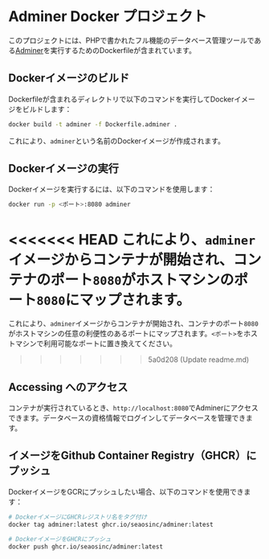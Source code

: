 # Adminer Docker プロジェクト

このプロジェクトには、PHPで書かれたフル機能のデータベース管理ツールである[Adminer](https://www.adminer.org/)を実行するためのDockerfileが含まれています。

## Dockerイメージのビルド

Dockerfileが含まれるディレクトリで以下のコマンドを実行してDockerイメージをビルドします：

```bash
docker build -t adminer -f Dockerfile.adminer .
```

これにより、`adminer`という名前のDockerイメージが作成されます。

## Dockerイメージの実行

Dockerイメージを実行するには、以下のコマンドを使用します：

```bash
docker run -p <ポート>:8080 adminer
```

<<<<<<< HEAD
これにより、`adminer`イメージからコンテナが開始され、コンテナのポート`8080`がホストマシンのポート`8080`にマップされます。
=======
これにより、`adminer`イメージからコンテナが開始され、コンテナのポート`8080`がホストマシンの任意の利便性のあるポートにマップされます。`<ポート>`をホストマシンで利用可能なポートに置き換えてください。
>>>>>>> 5a0d208 (Update readme.md)

## Accessing へのアクセス
コンテナが実行されているとき、`http://localhost:8080`でAdminerにアクセスできます。データベースの資格情報でログインしてデータベースを管理できます。


## イメージをGithub Container Registry（GHCR）にプッシュ
DockerイメージをGCRにプッシュしたい場合、以下のコマンドを使用できます：

```bash
# DockerイメージにGHCRレジストリ名をタグ付け
docker tag adminer:latest ghcr.io/seaosinc/adminer:latest

# DockerイメージをGHCRにプッシュ
docker push ghcr.io/seaosinc/adminer:latest
```
